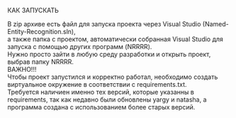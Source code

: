 КАК ЗАПУСКАТЬ  

В zip архиве есть файл для запуска проекта через Visual Studio (Named-Entity-Recognition.sln),   
а также папка с проектом, автоматически собранная Visual Studio для запуска с помощью других программ (NRRRR).   
Нужно просто зайти в любую среду разработки и открыть проект, выбрав папку NRRRR.  
       ВАЖНО!!!  
Чтобы проект запустился и корректно работал, необходимо создать виртуальное окружение в соответствии с requirements.txt.  
Требуется наличиен именно тех версий, которые указанны в requirements, так как недавно были обновлены yargy и natasha, а программа создана с использованием более старых версий.
